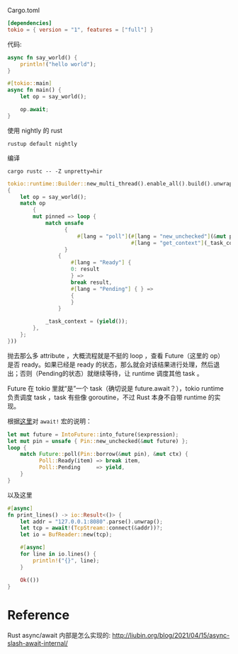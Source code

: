 

Cargo.toml

```toml
[dependencies]
tokio = { version = "1", features = ["full"] }
```

代码:

```rust
async fn say_world() {
    println!("hello world");
}

#[tokio::main]
async fn main() {
    let op = say_world();

    op.await;
}
```


使用 nightly 的 rust

```
rustup default nightly
```

编译

```
cargo rustc -- -Z unpretty=hir
```

```rust
tokio::runtime::Builder::new_multi_thread().enable_all().build().unwrap().block_on(#[lang = "from_generator"](|mut _task_context|
{
    let op = say_world();
    match op
        {
        mut pinned => loop {
            match unsafe
                  {
                      #[lang = "poll"](#[lang = "new_unchecked"](&mut pinned),
                                       #[lang = "get_context"](_task_context))
                  }
                {
                    #[lang = "Ready"] {
                    0: result
                    } =>
                    break result,
                    #[lang = "Pending"] { } =>
                    {
                    }
                }

            _task_context = (yield());
        },
    };
}))
```

抛去那么多 attribute ，大概流程就是不挺的 loop ，查看 Future（这里的 op） 是否 ready。如果已经是 ready 的状态，那么就会对该结果进行处理，然后退出；否则（Pending的状态）就继续等待，让 runtime 调度其他 task 。

Future 在 tokio 里就“是”一个 task（确切说是 future.await？），tokio runtime 负责调度 task ，task 有些像 goroutine，不过 Rust 本身不自带 runtime 的实现。

根据[这里](https://rust-lang.github.io/rfcs/2394-async_await.html#generators-and-streams)对 `await!` 宏的说明：

```rust
let mut future = IntoFuture::into_future($expression);
let mut pin = unsafe { Pin::new_unchecked(&mut future) };
loop {
    match Future::poll(Pin::borrow(&mut pin), &mut ctx) {
          Poll::Ready(item) => break item,
          Poll::Pending     => yield,
    }
}
```

以及这里

```rust
#[async]
fn print_lines() -> io::Result<()> {
    let addr = "127.0.0.1:8080".parse().unwrap();
    let tcp = await!(TcpStream::connect(&addr))?;
    let io = BufReader::new(tcp);

    #[async]
    for line in io.lines() {
        println!("{}", line);
    }

    Ok(())
}
```


# Reference

Rust async/await 内部是怎么实现的: http://liubin.org/blog/2021/04/15/async-slash-await-internal/